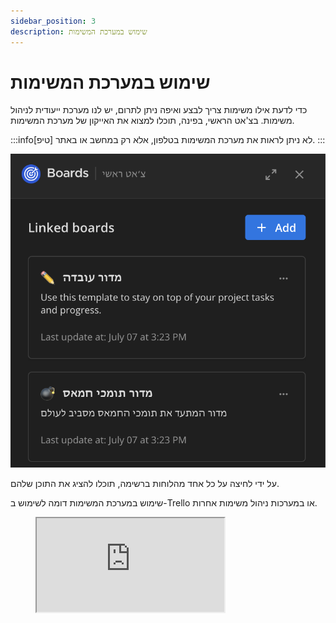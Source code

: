 ```yaml
---
sidebar_position: 3
description: שימוש במערכת המשימות
---
```


# שימוש במערכת המשימות

כדי לדעת אילו משימות צריך לבצע ואיפה ניתן לתרום, יש לנו מערכת ייעודית לניהול משימות. בצ'אט הראשי, בפינה, תוכלו למצוא את האייקון של מערכת המשימות.

:::info[טיפ]
לא ניתן לראות את מערכת המשימות בטלפון, אלא רק במחשב או באתר.
:::

![מערכת המשימות](image-2.png)

על ידי לחיצה על כל אחד מהלוחות ברשימה, תוכלו להציג את התוכן שלהם.

שימוש במערכת המשימות דומה לשימוש ב-Trello או במערכות ניהול משימות אחרות.

<figure className="media">
  <div data-oembed-url="https://www.wizardshot.com/embed/tutorials/10120-steps-to-comment-on-a-post-in-iron-swords-portal">
    <div style={{ position: 'relative', height: 0, paddingBottom: '65%', pointerEvents: 'unset' }}>
      <iframe 
        src="https://www.wizardshot.com/embed/tutorials/10120-steps-to-comment-on-a-post-in-iron-swords-portal" 
        style={{ position: 'absolute', width: '100%', height: '100%', top: 0, left: 0, border: 'none', borderRadius: '4px' }}
      ></iframe>
    </div>
  </div>
</figure>